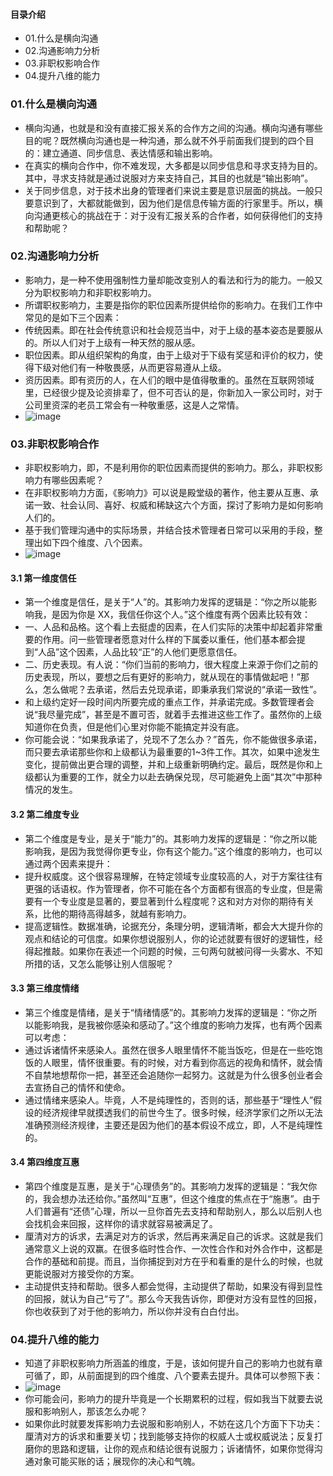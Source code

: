 #### 目录介绍
- 01.什么是横向沟通
- 02.沟通影响力分析
- 03.非职权影响合作
- 04.提升八维的能力



### 01.什么是横向沟通
- 横向沟通，也就是和没有直接汇报关系的合作方之间的沟通。横向沟通有哪些目的呢？既然横向沟通也是一种沟通，那么就不外乎前面我们提到的四个目的：建立通道、同步信息、表达情感和输出影响。
- 在真实的横向合作中，你不难发现，大多都是以同步信息和寻求支持为目的。其中，寻求支持就是通过说服对方来支持自己，其目的也就是“输出影响”。
- 关于同步信息，对于技术出身的管理者们来说主要是意识层面的挑战。一般只要意识到了，大都就能做到，因为他们是信息传输方面的行家里手。所以，横向沟通更核心的挑战在于：对于没有汇报关系的合作者，如何获得他们的支持和帮助呢？



### 02.沟通影响力分析
- 影响力，是一种不使用强制性力量却能改变别人的看法和行为的能力。一般又分为职权影响力和非职权影响力。
- 所谓职权影响力，主要是指你的职位因素所提供给你的影响力。在我们工作中常见的是如下三个因素：
- 传统因素。即在社会传统意识和社会规范当中，对于上级的基本姿态是要服从的。所以人们对于上级有一种天然的服从感。
- 职位因素。即从组织架构的角度，由于上级对于下级有奖惩和评价的权力，使得下级对他们有一种敬畏感，从而更容易遵从上级。
- 资历因素。即有资历的人，在人们的眼中是值得敬重的。虽然在互联网领域里，已经很少提及论资排辈了，但不可否认的是，你新加入一家公司时，对于公司里资深的老员工常会有一种敬重感，这是人之常情。
- ![image](https://static001.geekbang.org/resource/image/c8/b0/c82c510f6ff60b5b833d8df53a3d15b0.png)



### 03.非职权影响合作
- 非职权影响力，即，不是利用你的职位因素而提供的影响力。那么，非职权影响力有哪些因素呢？
- 在非职权影响力方面，《影响力》可以说是殿堂级的著作，他主要从互惠、承诺一致、社会认同、喜好、权威和稀缺这六个方面，探讨了影响力是如何影响人们的。
- 基于我们管理沟通中的实际场景，并结合技术管理者日常可以采用的手段，整理出如下四个维度、八个因素。
- ![image](https://static001.geekbang.org/resource/image/db/fc/db3dfb263f01c3cc2971e5f205105afc.png)



#### 3.1 第一维度信任
- 第一个维度是信任，是关于“人”的。其影响力发挥的逻辑是：“你之所以能影响我，是因为你是 XX，我信任你这个人。”这个维度有两个因素比较有效：
- 一、人品和品格。这个看上去挺虚的因素，在人们实际的决策中却起着非常重要的作用。问一些管理者愿意对什么样的下属委以重任，他们基本都会提到“人品”这个因素，人品比较“正”的人他们更愿意信任。
- 二、历史表现。有人说：“你们当前的影响力，很大程度上来源于你们之前的历史表现，所以，要想之后有更好的影响力，就从现在的事情做起吧！”那么，怎么做呢？去承诺，然后去兑现承诺，即秉承我们常说的“承诺一致性”。
- 和上级约定好一段时间内所要完成的重点工作，并承诺完成。多数管理者会说“我尽量完成”，甚至是不置可否，就着手去推进这些工作了。虽然你的上级知道你在负责，但是他们心里对你能不能搞定并没有底。
- 你可能会说：“如果我承诺了，兑现不了怎么办？”首先，你不能做很多承诺，而只要去承诺那些你和上级都认为最重要的1~3件工作。其次，如果中途发生变化，提前做出更合理的调整，并和上级重新明确约定。最后，既然是你和上级都认为重要的工作，就全力以赴去确保兑现，尽可能避免上面“其次”中那种情况的发生。



#### 3.2 第二维度专业
- 第二个维度是专业，是关于“能力”的。其影响力发挥的逻辑是：“你之所以能影响我，是因为我觉得你更专业，你有这个能力。”这个维度的影响力，也可以通过两个因素来提升：
- 提升权威度。这个很容易理解，在特定领域专业度较高的人，对于方案往往有更强的话语权。作为管理者，你不可能在各个方面都有很高的专业度，但是需要有一个专业度是显著的，要显著到什么程度呢？这和对方对你的期待有关系，比他的期待高得越多，就越有影响力。
- 提高逻辑性。数据准确，论据充分，条理分明，逻辑清晰，都会大大提升你的观点和结论的可信度。如果你想说服别人，你的论述就要有很好的逻辑性，经得起推敲。如果你在表述一个问题的时候，三句两句就被问得一头雾水、不知所措的话，又怎么能够让别人信服呢？



#### 3.3 第三维度情绪
- 第三个维度是情绪，是关于“情绪情感”的。其影响力发挥的逻辑是：“你之所以能影响我，是我被你感染和感动了。”这个维度的影响力发挥，也有两个因素可以考虑：
- 通过诉诸情怀来感染人。虽然在很多人眼里情怀不能当饭吃，但是在一些吃饱饭的人眼里，情怀很重要。有的时候，对方看到你高远的视角和情怀，就会情不自禁地想帮你一把，甚至还会追随你一起努力。这就是为什么很多创业者会去宣扬自己的情怀和使命。
- 通过情绪来感染人。毕竟，人不是纯理性的，否则的话，那些基于“理性人”假设的经济规律早就摸透我们的前世今生了。很多时候，经济学家们之所以无法准确预测经济规律，主要还是因为他们的基本假设不成立，即，人不是纯理性的。



#### 3.4 第四维度互惠
- 第四个维度是互惠，是关于“心理债务”的。其影响力发挥的逻辑是：“我欠你的，我会想办法还给你。”虽然叫“互惠”，但这个维度的焦点在于“施惠”。由于人们普遍有“还债”心理，所以一旦你首先去支持和帮助别人，那么以后别人也会找机会来回报，这样你的请求就容易被满足了。
- 厘清对方的诉求，去满足对方的诉求，然后再来满足自己的诉求。这就是我们通常意义上说的双赢。在很多临时性合作、一次性合作和对外合作中，这都是合作的基础和前提。而且，当你捕捉到对方在乎和看重的是什么的时候，也就更能说服对方接受你的方案。
- 主动提供支持和帮助。很多人都会觉得，主动提供了帮助，如果没有得到显性的回报，就认为自己“亏了”。那么今天我告诉你，即便对方没有显性的回报，你也收获到了对于他的影响力，所以你并没有白白付出。



### 04.提升八维的能力
- 知道了非职权影响力所涵盖的维度，于是，该如何提升自己的影响力也就有章可循了，即，从前面提到的四个维度、八个要素去提升。具体可以参照下表：
- ![image](https://static001.geekbang.org/resource/image/8d/fd/8d173ca4246975204367fa9915629dfd.png)
- 你可能会问，影响力的提升毕竟是一个长期累积的过程，假如我当下就要去说服和影响别人，那该怎么办呢？
- 如果你此时就要发挥影响力去说服和影响别人，不妨在这几个方面下下功夫：厘清对方的诉求和重要关切；找到能够支持你的权威人士或权威说法；反复打磨你的思路和逻辑，让你的观点和结论很有说服力；诉诸情怀，如果你觉得沟通对象可能买账的话；展现你的决心和气魄。







